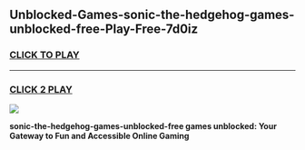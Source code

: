 
## Unblocked-Games-sonic-the-hedgehog-games-unblocked-free-Play-Free-7d0iz
<h3>
<a href="https://premium76.site?title=sonic-the-hedgehog-games-unblocked-free&ref=09A">CLICK TO PLAY</a></h3>
<hr>

<h3>
<a href="https://premium76.site?title=sonic-the-hedgehog-games-unblocked-free&ref=09A">CLICK 2 PLAY</a>
  
</h3>

<a href="https://premium76.site?title=sonic-the-hedgehog-games-unblocked-free&ref=09A"><img src="https://clearcache.store/games.png"></a>


**sonic-the-hedgehog-games-unblocked-free games unblocked: Your Gateway to Fun and Accessible Online Gaming**
